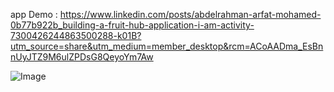 app Demo : https://www.linkedin.com/posts/abdelrahman-arfat-mohamed-0b77b922b_building-a-fruit-hub-application-i-am-activity-7300426244863500288-k01B?utm_source=share&utm_medium=member_desktop&rcm=ACoAADma_EsBnnUyJTZ9M6ulZPDsG8QeyoYm7Aw


![Image](https://github.com/user-attachments/assets/5e2f0085-63ef-44e6-bdf9-33727e8268d7)
